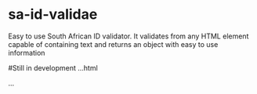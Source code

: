 # sa-id-validae
Easy to use South African ID validator. It validates from any HTML element capable of containing text and returns an object with easy to use information

#Still in development
...html
<script>
  var validationObjects = new SaIdValidae( ".className" , "[ 40 - 42 ] : [ 45 ]" );
  var results = validationObjects.validate();
</script>
...

